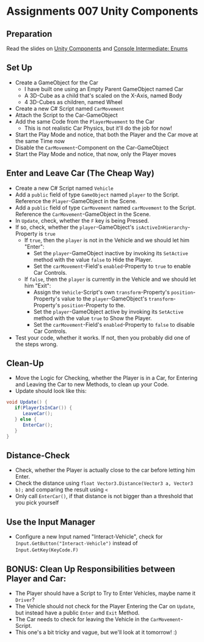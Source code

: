 # Assignments 007 Unity Components

## Preparation

Read the slides on [Unity Components](../slides/008-unity-event-functions.md) and [Console Intermediate: Enums](https://github.com/marczaku/csharp-intermediate/blob/main/slides/003.6-console-intermediate-1-enums.md)

## Set Up

- Create a GameObject for the Car
  - I have built one using an Empty Parent GameObject named Car
  - A 3D-Cube as a child that's scaled on the X-Axis, named Body
  - 4 3D-Cubes as children, named Wheel
- Create a new C# Script named `CarMovement`
- Attach the Script to the Car-GameObject
- Add the same Code from the `PlayerMovement` to the Car
  - This is not realistic Car Physics, but it'll do the job for now!
- Start the Play Mode and notice, that both the Player and the Car move at the same Time now
- Disable the `CarMovement`-Component on the Car-GameObject
- Start the Play Mode and notice, that now, only the Player moves

## Enter and Leave Car (The Cheap Way)
- Create a new C# Script named `Vehicle`
- Add a `public` field of type `GameObject` named `player` to the Script. Reference the `Player`-GameObject in the Scene.
- Add a `public` field of type `CarMovement` named `carMovement` to the Script. Reference the `CarMovement`-GameObject in the Scene.
- In `Update`, check, whether the `F` key is being Pressed.
- If so, check, whether the `player`-GameObject's `isActiveInHierarchy`-Property is `true`
  - If `true`, then the `player` is not in the Vehicle and we should let him "Enter":
    - Set the `player`-GameObject inactive by invoking its `SetActive` method with the value `false` to Hide the Player.
    - Set the `carMovement`-Field's `enabled`-Property to `true` to enable Car Controls.
  - If `false`, then the `player` is currently in the Vehicle and we should let him "Exit":
    - Assign the `Vehicle`-Script's own `transform`-Property's `position`-Property's value to the `player`-GameObject's `transform`-Property's `position`-Property to the.
    - Set the `player`-GameObject active by invoking its `SetActive` method with the value `true` to Show the Player.
    - Set the `carMovement`-Field's `enabled`-Property to `false` to disable Car Controls.
- Test your code, whether it works. If not, then you probably did one of the steps wrong.

## Clean-Up
- Move the Logic for Checking, whether the Player is in a Car, for Entering and Leaving the Car to new Methods, to clean up your Code.
- Update should look like this:
```cs
void Update() {
   if(PlayerIsInCar()) {
      LeaveCar();
   } else {
      EnterCar();
   }
}
```

## Distance-Check
- Check, whether the Player is actually close to the car before letting him Enter.
- Check the distance using `float Vector3.Distance(Vector3 a, Vector3 b);` and comparing the result using `<`
- Only call `EnterCar()`, if that distance is not bigger than a threshold that you pick yourself

## Use the Input Manager
- Configure a new Input named "Interact-Vehicle", check for `Input.GetButton("Interact-Vehicle")` instead of `Input.GetKey(KeyCode.F)`

## BONUS: Clean Up Responsibilities between Player and Car:
- The Player should have a Script to Try to Enter Vehicles, maybe name it `Driver`?
- The Vehicle should not check for the Player Entering the Car on `Update`, but instead have a public `Enter` and `Exit` Method.
- The Car needs to check for leaving the Vehicle in the `CarMovement`-Script.
- This one's a bit tricky and vague, but we'll look at it tomorrow! :)
